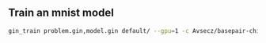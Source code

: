 ## Train an mnist model


```bash
gin_train problem.gin,model.gin default/ --gpu=1 -c Avsecz/basepair-chipseq-cls -f
```
